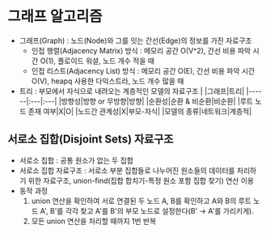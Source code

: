 # 그래프 알고리즘

- 그래프(Graph) : 노드(Node)와 그를 잇는 간선(Edge)의 정보를 가진 자료구조
  - 인접 행렬(Adjacency Matrix) 방식 : 메모리 공간 O(V^2), 간선 비용 파악 시간 O(1), 플로이드 워셜, 노드 개수 적을 때
  - 인접 리스트(Adjacency List) 방식 : 메모리 공간 O(E), 간선 비용 파악 시간 O(V), heapq 사용한 다익스트라, 노드 개수 많을 때
- 트리 : 부모에서 자식으로 내려오는 계층적인 모델의 자료구조
  | |그래프|트리|
  |------|:---|:---|
  |방향성|방향 or 무방향|방향|
  |순환성|순환 & 비순환|비순환|
  |루트 노드 존재 여부|X|O|
  |노드간 관계성|X|부모-자식|
  |모델의 종류|네트워크|계층적|

## 서로소 집합(Disjoint Sets) 자료구조

- 서로소 집합 : 공통 원소가 없는 두 집합
- 서로소 집합 자료구조 : 서로소 부분 집합들로 나누어진 원소들의 데이터를 처리하기 위한 자료구조, union-find(집합 합치기-특정 원소 포함 집합 찾기) 연산 이용
- 동작 과정
  1. union 연산을 확인하여 서로 연결된 두 노드 A, B를 확인하고 A와 B의 루트 노드 A', B'를 각각 찾고 A'를 B'의 부모 노드로 설정한다(B' -> A'를 가리키게).
  2. 모든 union 연산을 처리할 때까지 1번 반복
